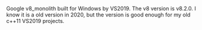 Google v8_monolith built for Windows by VS2019. The v8 version is v8.2.0. I know it is a old version in 2020, but the version is good enough for my old c++11 VS2019 projects.
